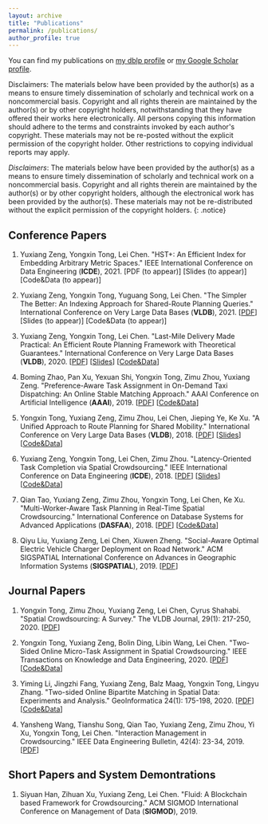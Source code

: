 ```yaml
---
layout: archive
title: "Publications"
permalink: /publications/
author_profile: true
---
```


You can find my publications on <a href="{{ author.dblp }}">my dblp profile</a> or <a href="{{ author.googlescholar }}">my Google Scholar profile</a>.

Disclaimers: The materials below have been provided by the author(s) as a means to ensure timely dissemination of scholarly and technical work on a noncommercial basis. Copyright and all rights therein are maintained by the author(s) or by other copyright holders, notwithstanding that they have offered their works here electronically. All persons copying this information should adhere to the terms and constraints invoked by each author's copyright. These materials may not be re-posted without the explicit permission of the copyright holder. Other restrictions to copying individual reports may apply.

_Disclaimers_: The materials below have been provided by the author(s) as a means to ensure timely dissemination of scholarly and technical work on a noncommercial basis. 
Copyright and all rights therein are maintained by the author(s) or by other copyright holders, although the electronical work has been provided by the author(s).
These materials may not be re-distributed without the explicit permission of the copyright holders.
{: .notice}

## Conference Papers
1. Yuxiang Zeng, Yongxin Tong, Lei Chen.
"HST+: An Efficient Index for Embedding Arbitrary Metric Spaces." 
IEEE International Conference on Data Engineering (**ICDE**), 2021.
[PDF (to appear)]
[Slides (to appear)]
[Code&Data (to appear)]

1. Yuxiang Zeng, Yongxin Tong, Yuguang Song, Lei Chen.
"The Simpler The Better: An Indexing Approach for Shared-Route Planning Queries." 
International Conference on Very Large Data Bases (**VLDB**), 2021.
[[PDF](http://www.vldb.org/pvldb/vol13/p3517-zeng.pdf)]
[Slides (to appear)]
[Code&Data (to appear)]

1. Yuxiang Zeng, Yongxin Tong, Lei Chen.
"Last-Mile Delivery Made Practical: An Efficient Route Planning Framework with Theoretical Guarantees."
International Conference on Very Large Data Bases (**VLDB**), 2020. 
[[PDF](http://www.vldb.org/pvldb/vol13/p320-zeng.pdf)]
[[Slides](https://github.com/BUAA-BDA/ridesharing-LMD/blob/master/VLDB20-LMD-github.ppsx)]
[[Code&Data](https://github.com/BUAA-BDA/ridesharing-LMD)]

1. Boming Zhao, Pan Xu, Yexuan Shi, Yongxin Tong, Zimu Zhou, Yuxiang Zeng.
"Preference-Aware Task Assignment in On-Demand Taxi Dispatching: An Online Stable Matching Approach." 
AAAI Conference on Artificial Intelligence (**AAAI**), 2019.
[[PDF](http://yongxintong.group/static/paper/2019/AAAI2019_Preference-Aware%20Task%20Assignment%20in%20On-demand%20Taxi%20Dispatching_An%20Online%20Stable%20Matching%20Approach_PDF.pdf)]
[[Code&Data](https://github.com/BUAA-BDA/SpatialCrowdsourcing-OSM)]

1. Yongxin Tong, Yuxiang Zeng, Zimu Zhou, Lei Chen, Jieping Ye, Ke Xu. "A Unified Approach to Route Planning for Shared Mobility."
International Conference on Very Large Data Bases (**VLDB**), 2018. 
[[PDF](http://www.vldb.org/pvldb/vol11/p1633-tong.pdf)] 
[[Slides](http://yongxintong.group/static/paper/2018/VLDB2018_A%20Unified%20Approach%20to%20Route%20Planning%20for%20Shared%20Mobility_Slides.pptx)] 
[[Code&Data](https://github.com/BUAA-BDA/ridesharing-GreedyDP)]

1. Yuxiang Zeng, Yongxin Tong, Lei Chen, Zimu Zhou. "Latency-Oriented Task Completion via Spatial Crowdsourcing."
IEEE International Conference on Data Engineering (**ICDE**), 2018. 
[[PDF](http://yongxintong.group/static/paper/2018/ICDE2018_Latency-oriented%20Task%20Completion%20via%20Spatial%20Crowdsourcing_PDF.pdf)] 
[[Slides](http://yongxintong.group/static/paper/2018/ICDE18_Latency-oriented%20Task%20Completion%20via%20Spatial%20Crowdsourcing-slides.pptx)] 
[[Code&Data](https://github.com/BUAA-BDA/SpatialCrowdsourcing-LTC)]

1. Qian Tao, Yuxiang Zeng, Zimu Zhou, Yongxin Tong, Lei Chen, Ke Xu. "Multi-Worker-Aware Task Planning in Real-Time Spatial Crowdsourcing."
International Conference on Database Systems for Advanced Applications (**DASFAA**), 2018. 
[[PDF](http://yongxintong.group/static/paper/2018/DASFAA2018_Multi-worker-aware%20Task%20Planning%20in%20Real-time%20Spatial%20Crowdsourcing_PDF.pdf)] 
[[Code&Data](https://github.com/BUAA-BDA/SpatialCrowdsourcing-MWATP)]

1. Qiyu Liu, Yuxiang Zeng, Lei Chen, Xiuwen Zheng. "Social-Aware Optimal Electric Vehicle Charger Deployment on Road Network." 
ACM SIGSPATIAL International Conference on Advances in Geographic Information Systems (**SIGSPATIAL**), 2019.
[[PDF](https://doi.org/10.1145/3347146.3359382)]


## Journal Papers
1. Yongxin Tong, Zimu Zhou, Yuxiang Zeng, Lei Chen, Cyrus Shahabi. "Spatial Crowdsourcing: A Survey." 
The VLDB Journal, 29(1): 217-250, 2020.
[[PDF](http://yongxintong.group/static/paper/2020/VLDBJ2020_Article_Spatial%20Crowdsourcing_A%20Survey.pdf)]

1.  Yongxin Tong, Yuxiang Zeng, Bolin Ding, Libin Wang, Lei Chen. "Two-Sided Online Micro-Task Assignment in Spatial Crowdsourcing." 
IEEE Transactions on Knowledge and Data Engineering, 2020.
[[PDF](http://yongxintong.group/static/paper/2020/TKDE2020_Two-Sided%20Online%20Micro-Task%20Assignment%20in%20Spatial%20Crowdsourcing.pdf)]
[[Code&Data](https://github.com/BUAA-BDA/SpatialCrowdsourcing-GOMA)]

1. Yiming Li, Jingzhi Fang, Yuxiang Zeng, Balz Maag, Yongxin Tong, Lingyu Zhang.
"Two-sided Online Bipartite Matching in Spatial Data: Experiments and Analysis." 
GeoInformatica 24(1): 175-198, 2020.
[[PDF](http://yongxintong.group/static/paper/2020/GEIN2020_Two-sided%20Online%20Bipartite%20Matching%20in%20Spatial%20Data_Experiments%20and%20Analysis.pdf)]
[[Code&Data](https://github.com/BUAA-BDA/SpatialCrowdsourcing-TOBM)]

1. Yansheng Wang, Tianshu Song, Qian Tao, Yuxiang Zeng, Zimu Zhou, Yi Xu, Yongxin Tong, Lei Chen. "Interaction Management in Crowdsourcing."
IEEE Data Engineering Bulletin, 42(4): 23-34, 2019. 
[[PDF](http://sites.computer.org/debull/A19dec/p23.pdf)]


## Short Papers and System Demontrations
1. Siyuan Han, Zihuan Xu, Yuxiang Zeng, Lei Chen. "Fluid: A Blockchain based Framework for Crowdsourcing." 
ACM SIGMOD International Conference on Management of Data (**SIGMOD**), 2019.
